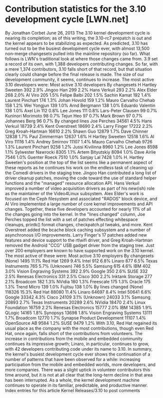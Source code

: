 # Contribution statistics for the 3.10 development cycle [LWN.net]

By
Jonathan Corbet
June 26, 2013
The 3.10 kernel development cycle is nearing its completion; as of this
writing, the
3.10-rc7 prepatch
is out and
the kernel appears to be 
stabilizing as expected.  As predicted, 3.10 has turned out to be the
busiest development cycle ever, with almost 13,500 non-merge changesets
pulled into the mainline repository (so far).  What follows is LWN's
traditional look at where those changes came from.
3.9 set a record of its own, with 1,388 developers contributing changes.
So far, with a mere 1,374 contributors, 3.10 falls short of that record,
but that situation clearly could change before the final release is
made. The size of our development community, it seems, continues to
increase.
The most active 3.10 developers were:
Most active 3.10 developers
By changesets
H Hartley Sweeten
392
2.9%
Jingoo Han
299
2.2%
Hans Verkuil
293
2.2%
Alex Elder
268
2.0%
Al Viro
205
1.5%
Felipe Balbi
202
1.5%
Sachin Kamat
192
1.4%
Laurent Pinchart
174
1.3%
Johan Hovold
159
1.2%
Mauro Carvalho Chehab
158
1.2%
Wei Yongjun
139
1.0%
Arnd Bergmann
138
1.0%
Eduardo Valentin
138
1.0%
Axel Lin
112
0.8%
Lee Jones
111
0.8%
Lars-Peter Clausen
99
0.7%
Kuninori Morimoto
98
0.7%
Tejun Heo
97
0.7%
Mark Brown
97
0.7%
Johannes Berg
96
0.7%
By changed lines
Joe Perches
34561
4.5%
Hans Verkuil
18739
2.4%
Kent Overstreet
18690
2.4%
Larry Finger
17222
2.2%
Greg Kroah-Hartman
16610
2.2%
Shawn Guo
12879
1.7%
Dave Chinner
12838
1.7%
Paul Zimmerman
12637
1.6%
H Hartley Sweeten
12518
1.6%
Al Viro
11116
1.4%
Andrey Smirnov
11107
1.4%
Mauro Carvalho Chehab
9726
1.3%
Laurent Pinchart
9258
1.2%
Jussi Kivilinna
8960
1.2%
Lee Jones
8598
1.1%
Sylwester Nawrocki
8305
1.1%
Artem Bityutskiy
8094
1.0%
Dave Airlie
7546
1.0%
Guenter Roeck
7510
1.0%
Sanjay Lal
7428
1.0%
H. Hartley Sweeten's position at the top of the list seems like a permanent
aspect of these reports as he continues his work on the endless task of
cleaning up the Comedi drivers in the staging tree.  Jingoo Han contributed
a long list of driver cleanup patches, moving the code toward the use of
standard helper functions and the "managed" resource allocation API.  Hans
Verkuil improved a number of video acquisition drivers as part of his
new(ish) role as the maintainer of the Video4Linux subsystem.  Alex
Elder's work is focused on the Ceph filesystem and associated "RADOS" block
device, and Al Viro implemented a large number of core kernel improvements
and API changes.  Together, these five developers accounted for nearly 11%
of all the changes going into the kernel.
In the "lines changed" column, Joe Perches topped the list with a set of
patches effecting whitespace cleanups,
printk()
format changes,
checkpatch.pl
tweaks, and more.  Kent Overstreet added the
bcache
block caching subsystem and a number of
asynchronous I/O improvements.  Larry Finger's 17 patches added new
features and device support to the rtlwifi driver, and Greg Kroah-Hartman
removed the Android "CCG" USB gadget driver from the staging tree.
Just over 200 employers are known to have supported work on the 3.10
kernel.  The most active of these were:
Most active 3.10 employers
By changesets
(None)
1495
11.1%
Red Hat
1269
9.4%
Intel
912
6.8%
Linaro
877
6.5%
Texas Instruments
765
5.7%
(Unknown)
746
5.5%
Samsung
615
4.6%
IBM
402
3.0%
Vision Engraving Systems
392
2.9%
Google
350
2.6%
SUSE
332
2.5%
Renesas Electronics
331
2.5%
Cisco
300
2.2%
Inktank Storage
277
2.1%
Broadcom
182
1.3%
NVidia
180
1.3%
Freescale
175
1.3%
Oracle
175
1.3%
Trend Micro
139
1.0%
Fujitsu
138
1.0%
By lines changed
(None)
118326
15.3%
Red Hat
88080
11.4%
Linaro
64697
8.4%
Intel
50641
6.6%
Google
33342
4.3%
Cisco
24109
3.1%
(Unknown)
24033
3.1%
Samsung
20893
2.7%
Texas Instruments
20289
2.6%
NVidia
18470
2.4%
Linux Foundation
16759
2.2%
Renesas Electronics
15777
2.0%
IBM
14385
1.9%
QLogic
14165
1.8%
Synopsys
13698
1.8%
Vision Engraving Systems
13111
1.7%
Broadcom
12770
1.7%
Synapse Product Development
11107
1.4%
OpenSource AB
9584
1.2%
SUSE
9479
1.2%
With 3.10, Red Hat regained its usual place as the company with the most
contributions, though even Red Hat, once again, falls short of the
contributions from volunteers.  The increase in contributions from the
mobile and embedded community continues its impressive growth; Linaro, in
particular, continues to grow, with 42 developers contributing code under
its name to 3.10.
In summary, the kernel's busiest development cycle ever shows the
continuation of a number of patterns that have been observed for a while:
increasing participation from the mobile and embedded worlds, more
developers, and more companies.  There was a slight uptick in volunteer
contributors this time around, but it is not at all clear that the
long-term decline in that area has been interrupted.  As a whole,
the kernel development machine continues to operate in its familiar,
predictable, and productive manner.
Index entries for this article
Kernel
Releases/3.10
to post comments
